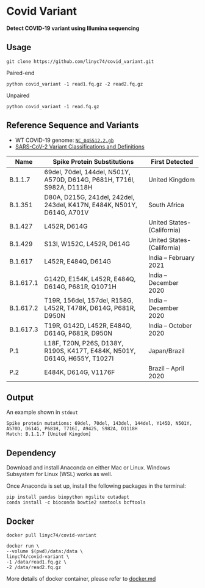 # Covid Variant

**Detect COVID-19 variant using Illumina sequencing**

## Usage

    git clone https://github.com/linyc74/covid_variant.git

Paired-end

    python covid_variant -1 read1.fq.gz -2 read2.fq.gz

Unpaired

    python covid_variant -1 read.fq.gz

## Reference Sequence and Variants

- WT COVID-19 genome: [`NC_045512.2.gb`](https://www.ncbi.nlm.nih.gov/nuccore/1798174254)
- [SARS-CoV-2 Variant Classifications and Definitions](https://www.cdc.gov/coronavirus/2019-ncov/variants/variant-info.html)

|Name     |Spike Protein Substitutions                                              |First Detected            |
|---------|-------------------------------------------------------------------------|--------------------------|
|B.1.1.7  |69del, 70del, 144del, N501Y, A570D, D614G, P681H, T716I, S982A, D1118H   |United Kingdom            |
|B.1.351  |D80A, D215G, 241del, 242del, 243del, K417N, E484K, N501Y, D614G, A701V   |South Africa              |
|B.1.427  |L452R, D614G                                                             |United States-(California)|
|B.1.429  |S13I, W152C, L452R, D614G                                                |United States-(California)|
|B.1.617  |L452R, E484Q, D614G                                                      |India – February 2021     |
|B.1.617.1|G142D, E154K, L452R, E484Q, D614G, P681R, Q1071H                         |India – December 2020     |
|B.1.617.2|T19R, 156del, 157del, R158G, L452R, T478K, D614G, P681R, D950N           |India – December 2020     |
|B.1.617.3|T19R, G142D, L452R, E484Q, D614G, P681R, D950N                           |India – October 2020      |
|P.1      |L18F, T20N, P26S, D138Y, R190S, K417T, E484K, N501Y, D614G, H655Y, T1027I|Japan/Brazil              |
|P.2      |E484K, D614G, V1176F                                                     |Brazil – April 2020       |

## Output

An example shown in `stdout`

    Spike protein mutations: 69del, 70del, 143del, 144del, Y145D, N501Y, A570D, D614G, P681H, T716I, A942S, S982A, D1118H
    Match: B.1.1.7 [United Kingdom]

## Dependency

Download and install Anaconda on either Mac or Linux. Windows Subsystem for Linux (WSL) works as well.

Once Anaconda is set up, install the following packages in the terminal:

    pip install pandas biopython ngslite cutadapt
    conda install -c bioconda bowtie2 samtools bcftools

## Docker

    docker pull linyc74/covid-variant

    docker run \
    --volume $(pwd)/data:/data \
    linyc74/covid-variant \ 
    -1 /data/read1.fq.gz \
    -2 /data/read2.fq.gz

More details of docker container, please refer to [docker.md](doc/docker.md)
